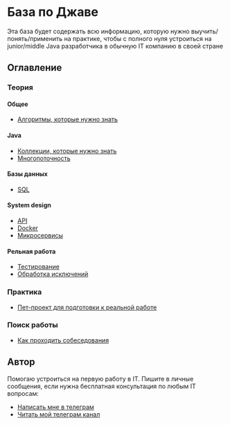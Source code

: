 # База по Джаве

Эта база будет содержать всю информацию, которую нужно выучить/понять/применить на практике, чтобы с полного нуля устроиться на junior/middle Java разработчика в обычную IT компанию в своей стране

## Оглавление

### Теория

#### Общее

- [Алгоритмы, которые нужно знать](./Теория/Алгоритмы.md)

#### Java

- [Коллекции, которые нужно знать](./Теория/Коллекции/Коллекции.md)
- [Многопоточность](./Теория/Многопоточность/Многопоточность.md)

#### Базы данных

- [SQL](./Теория/SQL/SQL.md)

#### System design

- [API](./Теория/System%20design/API.md)
- [Docker](./Теория/System%20design/Docker.md)
- [Микросервисы](./Теория/System%20design/Микросервисы.md)

#### Рельная работа

- [Тестирование](./Практика/Тестирование.md)
- [Обработка исключений](./Практика/Обработка%20исключений.md)

### Практика

- [Пет-проект для подготовки к реальной работе](https://github.com/coderroleggg/java-base/blob/main/%D0%9F%D0%B5%D1%82%20%D0%BF%D1%80%D0%BE%D0%B5%D0%BA%D1%82%D1%8B/Todolist.md)

### Поиск работы

- [Как проходить собеседования](./Поиск%20работы/Собеседования.md)

## Автор

Помогаю устроиться на первую работу в IT. Пишите в личные сообщения, если нужна бесплатная консультация по любым IT вопросам:

- [Написать мне в телеграм](https://t.me/stepoleggg)
- [Читать мой телеграм канал](https://t.me/javaoleggg)